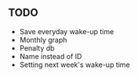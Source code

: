 ## TODO

* Save everyday wake-up time
* Monthly graph
* Penalty db
* Name instead of ID
* Setting next week's wake-up time

